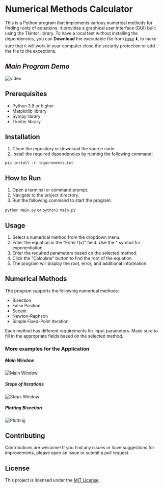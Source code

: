 # Numerical Methods Calculator

This is a Python program that implements various numerical methods for finding roots of equations. It provides a graphical user interface (GUI) built using the Tkinter library.
To have a local test without installing the dependencies, you can **Download** the executable file from _[here](https://bit.ly/3Qnn3nx)_ ⬇️, to make sure that it will work in your computer close the security protection or add the file to the exceptions.

## _Main Program Demo_
![video](https://github.com/AntonAshraf/Materials/blob/main/Numerical/NumericalProject.gif)

## Prerequisites

- Python 3.8 or higher
- Matplotlib library
- Sympy library
- Tkinter library

## Installation

1. Clone the repository or download the source code.
2. Install the required dependencies by running the following command:

```pip install -r requirements.txt```

## How to Run

1. Open a terminal or command prompt.
2. Navigate to the project directory.
3. Run the following command to start the program:

```python main.py``` or ```python3 main.py```

## Usage

1. Select a numerical method from the dropdown menu.
2. Enter the equation in the "Enter f(x)" field. Use the `^` symbol for exponentiation.
3. Enter the required parameters based on the selected method.
4. Click the "Calculate" button to find the root of the equation.
5. The program will display the root, error, and additional information.

## Numerical Methods

The program supports the following numerical methods:

- Bisection
- False Position
- Secant
- Newton-Raphson
- Simple Fixed-Point Iteration

Each method has different requirements for input parameters. Make sure to fill in the appropriate fields based on the selected method.

### More examples for the Application

##### Main Window
![Main Window](https://github.com/AntonAshraf/Materials/blob/main/Numerical/main_window.png)
##### Steps of Iterations
![Steps Window](https://github.com/AntonAshraf/Materials/blob/main/Numerical/stepsOfIteration.png)
##### Plotting Bisection
![Plotting](https://github.com/AntonAshraf/Materials/blob/main/Numerical/Plotting.gif)

## Contributing

Contributions are welcome! If you find any issues or have suggestions for improvements, please open an issue or submit a pull request.

## License

This project is licensed under the [MIT License](LICENSE).
